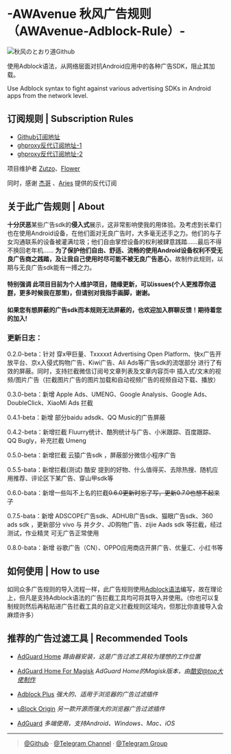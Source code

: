 # -AWAvenue 秋风广告规则（AWAvenue-Adblock-Rule）-

![秋风のとおり道Github](https://user-images.githubusercontent.com/121682528/222716105-d5582f28-7139-4f58-8ee4-e2cb8b1fde31.png)

使用Adblock语法，从网络层面对抗Android应用中的各种广告SDK，阻止其加载。

Use Adblock syntax to fight against various advertising SDKs in Android apps from the network level.

## 订阅规则 | Subscription Rules

- [Github订阅地址](https://raw.githubusercontent.com/TG-Twilight/AWAvenue-Adblock-Rule/main/AWAvenue-Adblock-Rule.txt)
- [ghproxy反代订阅地址-1](https://ghproxy.net/https://raw.githubusercontent.com/TG-Twilight/AWAvenue-Adblock-Rule/main/AWAvenue-Adblock-Rule.txt)
- [ghproxy反代订阅地址-2](https://ghproxy.com/https://raw.githubusercontent.com/TG-Twilight/AWAvenue-Adblock-Rule/main/AWAvenue-Adblock-Rule.txt)

项目维护者 [Zutzo](https://github.com/zutzo)、[Flower](https://t.me/Reese_Rikkati)

同时，感谢 [杰哥](https://t.me/JessTeesdale) 、[Aries](https://t.me/NoAries) 提供的反代订阅

## 关于此广告规则 | About
**十分厌恶**某些广告sdk的**侵入式**展示，这非常影响使我的用体验。及考虑到长辈们也在使用Android设备，在他们面对无良广告时，大多毫无还手之力。他们的与子女沟通联系的设备被灌满垃圾；他们自由掌控设备的权利被肆意践踏……最后不得不换回老年机……
**为了保护他们自由、舒适、流畅的使用Android设备权利不受无良广告商之践踏，及让我自己使用时尽可能不被无良广告恶心**，故制作此规则，以期与无良广告sdk能有一搏之力。

#### 特别强调 此项目目前为个人维护项目，随缘更新，可以issues(个人更推荐你[进群](https://t.me/AWAvenueCheat)，更多时候我在那里)，但请别对我指手画脚，谢谢。
#### 如果您有想屏蔽的广告sdk而本规则无法屏蔽的，也欢迎加入群聊反馈！期待着您的加入!

### 更新日志：

0.2.0-beta：针对 穿x甲巨量、Txxxxxt Advertising Open Platform、快x广告开放平台、京x入侵式购物广告、Kiwi广告、Ali Ads等广告sdk的流氓部分 进行了有效的屏蔽。同时，支持拦截微信订阅号文章列表及文章内容页中 插入式/文末的视频/图片广告（拦截图片广告的图片加载和自动视频广告的视频自动下载、播放）

0.3.0-beta：新增 Apple Ads、UMENG、Google Analysis、Google Ads、DoubleClick、XiaoMi Ads 拦截

0.4.1-beta：新增 部分baidu adsdk、QQ Music的广告屏蔽

0.4.2-beta：新增拦截 Fluurry统计、酷狗统计与广告、小米跟踪、百度跟踪、QQ Bugly，补充拦截 Umeng

0.5.0-beta：新增拦截 云猿广告sdk ，屏蔽部分微信小程序广告

0.5.5-bata：新增拦截(测试) 酷安 提到的好物、什么值得买、去除热搜、随机应用推荐、评论区下某广告、穿山甲sdk等

0.6.0-bata：新增一些叫不上名的拦截~~0.6.0更新时忘了写，更新0.7.0也想不起来了~~

0.7.5-bata：新增 ADSCOPE广告sdk、ADHUB广告sdk、猫眼广告sdk、360 ads sdk ，更新部分 vivo 与 并夕夕、JD购物广告、zijie Aads sdk 等拦截，经过测试，作业精灵 可无广告正常使用

0.8.0-bata：新增 谷歌广告（CN）、OPPO应用商店开屏广告、优量汇、小红书等

## 如何使用 | How to use
如同众多广告规则的导入流程一样，此广告规则使用[Adblock语法](https://help.adblockplus.org/hc/en-us/articles/360062733293)编写，故在理论上，但凡是支持Adblock语法的广告拦截工具均可将其导入并使用。（你也可以复制规则然后再粘贴进广告拦截工具的自定义拦截规则区域内，但那比你直接导入会麻烦许多）

## 推荐的广告过滤工具 | Recommended Tools
- [AdGuard Home](https://github.com/AdguardTeam/AdGuardHome)    *路由器安装，这是广告过滤工具较为理想的工作位置*

- [AdGuard Home For Magisk](https://t.me/AWAvenue/357)   *AdGuard Home的Magisk版本，由[酷安@top大佬制作](https://www.coolapk.com/u/1373784)*

- [Adblock Plus](https://adblockplus.org/)    *强大的、适用于浏览器的广告过滤插件*

- [uBlock Origin](https://ublockorigin.com/)    *另一款开源而强大的浏览器广告过滤插件*

- [AdGuard](https://adguard.com/)    *多端使用，支持Android、Windows、Mac、iOS*


---

> [@Github](https://github.com/TG-Twilight/AWAvenue-Adblock-Rule) · [@Telegram Channel](https://t.me/AWAvenue) · [@Telegram Group](https://t.me/AWAvenueCheat) 
